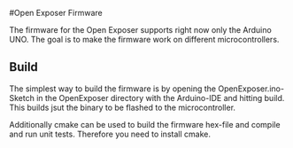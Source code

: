 #Open Exposer Firmware

The firmware for the Open Exposer supports right now only the Arduino UNO. The goal is to make the firmware work on different microcontrollers.

## Build

The simplest way to build the firmware is by opening the OpenExposer.ino-Sketch in the OpenExposer directory with the Arduino-IDE and hitting build. This builds jsut the binary to be flashed to the microcontroller.

Additionally cmake can be used to build the firmware hex-file and compile and run unit tests.
Therefore you need to install cmake.
